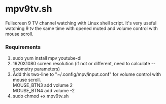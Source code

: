# mpv9tv.sh
Fullscreen 9 TV channel watching with Linux shell script. It's very useful watching 9 tv the same time with opened muted and volume control with mouse scroll.

### Requirements
1. sudo yum install mpv youtube-dl
2. 1920X1080 screen resolution (if not or different, need to calculate --geometry parameters)
3. Add this two-line to "~/.config/mpv/input.conf" for volume control with mouse scroll.  
  MOUSE_BTN3 add volume 2  
  MOUSE_BTN4 add volume -2  
4. sudo chmod +x mpv9tv.sh
